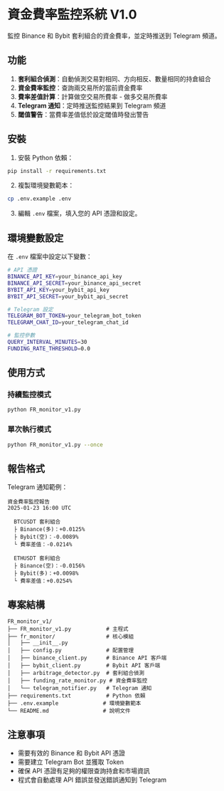 # 資金費率監控系統 V1.0

監控 Binance 和 Bybit 套利組合的資金費率，並定時推送到 Telegram 頻道。

## 功能

1. **套利組合偵測**：自動偵測交易對相同、方向相反、數量相同的持倉組合
2. **資金費率監控**：查詢兩交易所的當前資金費率
3. **費率差值計算**：計算做空交易所費率 - 做多交易所費率
4. **Telegram 通知**：定時推送監控結果到 Telegram 頻道
5. **閾值警告**：當費率差值低於設定閾值時發出警告

## 安裝

1. 安裝 Python 依賴：
```bash
pip install -r requirements.txt
```

2. 複製環境變數範本：
```bash
cp .env.example .env
```

3. 編輯 `.env` 檔案，填入您的 API 憑證和設定。

## 環境變數設定

在 `.env` 檔案中設定以下變數：

```bash
# API 憑證
BINANCE_API_KEY=your_binance_api_key
BINANCE_API_SECRET=your_binance_api_secret
BYBIT_API_KEY=your_bybit_api_key
BYBIT_API_SECRET=your_bybit_api_secret

# Telegram 設定
TELEGRAM_BOT_TOKEN=your_telegram_bot_token
TELEGRAM_CHAT_ID=your_telegram_chat_id

# 監控參數
QUERY_INTERVAL_MINUTES=30
FUNDING_RATE_THRESHOLD=0.0
```

## 使用方式

### 持續監控模式
```bash
python FR_monitor_v1.py
```

### 單次執行模式
```bash
python FR_monitor_v1.py --once
```

## 報告格式

Telegram 通知範例：
```
資金費率監控報告
2025-01-23 16:00 UTC

  BTCUSDT 套利組合
  ├ Binance(多)：+0.0125%
  ├ Bybit(空)：-0.0089%
  └ 費率差值：-0.0214%

  ETHUSDT 套利組合
  ├ Binance(空)：-0.0156%
  ├ Bybit(多)：+0.0098%
  └ 費率差值：+0.0254%
```

## 專案結構

```
FR_monitor_v1/
├── FR_monitor_v1.py           # 主程式
├── fr_monitor/                # 核心模組
│   ├── __init__.py
│   ├── config.py              # 配置管理
│   ├── binance_client.py      # Binance API 客戶端
│   ├── bybit_client.py        # Bybit API 客戶端
│   ├── arbitrage_detector.py  # 套利組合偵測
│   ├── funding_rate_monitor.py # 資金費率監控
│   └── telegram_notifier.py   # Telegram 通知
├── requirements.txt           # Python 依賴
├── .env.example              # 環境變數範本
└── README.md                 # 說明文件
```

## 注意事項

- 需要有效的 Binance 和 Bybit API 憑證
- 需要建立 Telegram Bot 並獲取 Token
- 確保 API 憑證有足夠的權限查詢持倉和市場資訊
- 程式會自動處理 API 錯誤並發送錯誤通知到 Telegram